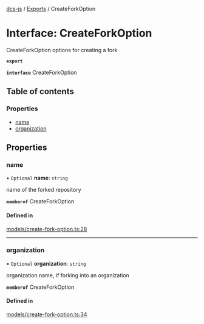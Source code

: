 [dcs-js](../README.md) / [Exports](../modules.md) / CreateForkOption

# Interface: CreateForkOption

CreateForkOption options for creating a fork

**`export`**

**`interface`** CreateForkOption

## Table of contents

### Properties

- [name](CreateForkOption.md#name)
- [organization](CreateForkOption.md#organization)

## Properties

### <a id="name" name="name"></a> name

• `Optional` **name**: `string`

name of the forked repository

**`memberof`** CreateForkOption

#### Defined in

[models/create-fork-option.ts:28](https://github.com/unfoldingWord/dcs-js/blob/09d5a5e/models/create-fork-option.ts#L28)

___

### <a id="organization" name="organization"></a> organization

• `Optional` **organization**: `string`

organization name, if forking into an organization

**`memberof`** CreateForkOption

#### Defined in

[models/create-fork-option.ts:34](https://github.com/unfoldingWord/dcs-js/blob/09d5a5e/models/create-fork-option.ts#L34)
